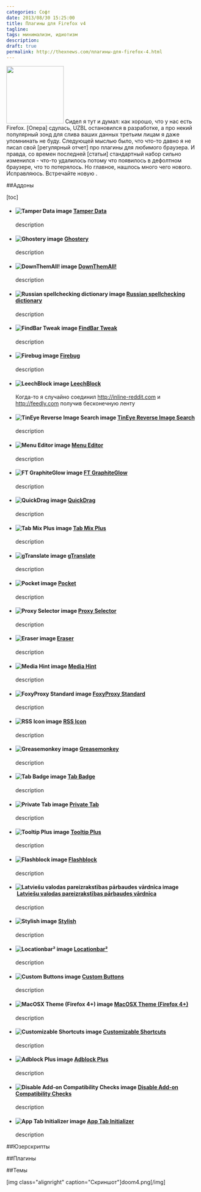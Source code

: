 ```yaml
---
categories: Софт
date: 2013/08/30 15:25:00
title: Плагины для Firefox v4
tagline:
tags: минимализм, идиотизм
description: 
draft: true
permalink: http://thexnews.com/плагины-для-firefox-4.html
---
```


<img class="alignleft size-thumbnail rotato" width="150" height="150" alt="" src="/uploads/firefox8bit2.png" title=""> 
Cидел я тут и думал: как хорошо, что у нас есть Firefox. [Опера] сдулась, UZBL остановился в разработке, а про некий популярный зонд для слива ваших данных третьим лицам я даже упомнинать не буду. Следующей мыслью было, что что-то давно я не писал свой [регулярный отчет] про плагины для любимого браузера. И правда, со времен последней [статьи] стандартный набор сильно изменился - что-то удалилось потому что появилось в дефолтном браузере, что то потерялось. Но главное, нашлось много чего нового. Исправляюсь. Встречайте новую <!--more подборку аддонов, плагинов и юзерскриптов для Firefox-->.



##Аддоны

[toc]

* #### ![Tamper Data image][]&nbsp;[Tamper Data][]
  description
* #### ![Ghostery image][]&nbsp;[Ghostery][]
  description
* #### ![DownThemAll! image][]&nbsp;[DownThemAll!][]
  description
* #### ![Russian spellchecking dictionary image][]&nbsp;[Russian spellchecking dictionary][]
  description
* #### ![FindBar Tweak image][]&nbsp;[FindBar Tweak][]
  description
* #### ![Firebug image][]&nbsp;[Firebug][]
  description
* #### ![LeechBlock image][]&nbsp;[LeechBlock][]
  Когда-то я случайно соединил <http://inline-reddit.com> и <http://feedly.com> получив бесконечную ленту
* #### ![TinEye Reverse Image Search image][]&nbsp;[TinEye Reverse Image Search][]
  description
* #### ![Menu Editor image][]&nbsp;[Menu Editor][]
  description
* #### ![FT GraphiteGlow image][]&nbsp;[FT GraphiteGlow][]
  description
* #### ![QuickDrag image][]&nbsp;[QuickDrag][]
  description
* #### ![Tab Mix Plus image][]&nbsp;[Tab Mix Plus][]
  description
* #### ![gTranslate image][]&nbsp;[gTranslate][]
  description
* #### ![Pocket image][]&nbsp;[Pocket][]
  description
* #### ![Proxy Selector image][]&nbsp;[Proxy Selector][]
  description
* #### ![Eraser image][]&nbsp;[Eraser][]
  description
* #### ![Media Hint image][]&nbsp;[Media Hint][]
  description
* #### ![FoxyProxy Standard image][]&nbsp;[FoxyProxy Standard][]
  description
* #### ![RSS Icon image][]&nbsp;[RSS Icon][]
  description
* #### ![Greasemonkey image][]&nbsp;[Greasemonkey][]
  description
* #### ![Tab Badge image][]&nbsp;[Tab Badge][]
  description
* #### ![Private Tab image][]&nbsp;[Private Tab][]
  description
* #### ![Tooltip Plus image][]&nbsp;[Tooltip Plus][]
  description
* #### ![Flashblock image][]&nbsp;[Flashblock][]
  description
* #### ![Latviešu valodas pareizrakstības pārbaudes vārdnīca image][]&nbsp;[Latviešu valodas pareizrakstības pārbaudes vārdnīca][]
  description
* #### ![Stylish image][]&nbsp;[Stylish][]
  description
* #### ![Locationbar² image][]&nbsp;[Locationbar²][]
  description
* #### ![Custom Buttons image][]&nbsp;[Custom Buttons][]
  description
* #### ![MacOSX Theme (Firefox 4+) image][]&nbsp;[MacOSX Theme (Firefox 4+)][]
  description
* #### ![Customizable Shortcuts image][]&nbsp;[Customizable Shortcuts][]
  description
* #### ![Adblock Plus image][]&nbsp;[Adblock Plus][]
  description
* #### ![Disable Add-on Compatibility Checks image][]&nbsp;[Disable Add-on Compatibility Checks][]
  description
* #### ![App Tab Initializer image][]&nbsp;[App Tab Initializer][]
  description

##Юзерскрипты

##Плагины

##Темы



[img  class="alignright" caption="Скриншот"]doom4.png[/img]

[blog]: http://thexnews.com "Блог"
[Опера]: http://www.oprah.com/ "Oprah browser"
[Tamper Data]: https://addons.mozilla.org/en-US/firefox/addon/tamper-data/ "плагин firefox Tamper Data"
[Tamper Data image]: https://addons.cdn.mozilla.net/media//img/addon-icons/default-32.png
[Ghostery]: https://addons.mozilla.org/en-US/firefox/addon/ghostery/ "плагин firefox Ghostery"
[Ghostery image]: https://addons.cdn.mozilla.net/img/uploads/addon_icons/9/9609-32.png?modified=1387471975
[DownThemAll!]: https://addons.mozilla.org/en-US/firefox/addon/downthemall/ "плагин firefox DownThemAll!"
[DownThemAll! image]: https://addons.cdn.mozilla.net/img/uploads/addon_icons/0/201-32.png?modified=1359206928
[Russian spellchecking dictionary]: https://addons.mozilla.org/en-US/firefox/addon/russian-spellchecking-dic-3703/ "плагин firefox Russian spellchecking dictionary"
[Russian spellchecking dictionary image]: https://addons.cdn.mozilla.net/media//img/addon-icons/default-32.png
[FindBar Tweak]: https://addons.mozilla.org/en-US/firefox/addon/findbar-tweak/ "плагин firefox FindBar Tweak"
[FindBar Tweak image]: https://addons.cdn.mozilla.net/img/uploads/addon_icons/308/308417-32.png?modified=1383995099
[Firebug]: https://addons.mozilla.org/en-US/firefox/addon/firebug/ "плагин firefox Firebug"
[Firebug image]: https://addons.cdn.mozilla.net/img/uploads/addon_icons/1/1843-32.png?modified=1381507357
[LeechBlock]: https://addons.mozilla.org/en-US/firefox/addon/leechblock/ "плагин firefox LeechBlock"
[LeechBlock image]: https://addons.cdn.mozilla.net/img/uploads/addon_icons/4/4476-32.png?modified=1379341227
[TinEye Reverse Image Search]: https://addons.mozilla.org/en-US/firefox/addon/tineye-reverse-image-search/ "плагин firefox TinEye Reverse Image Search"
[TinEye Reverse Image Search image]: https://addons.cdn.mozilla.net/img/uploads/addon_icons/8/8922-32.png?modified=1384551573
[Menu Editor]: https://addons.mozilla.org/en-US/firefox/addon/menu-editor/ "плагин firefox Menu Editor"
[Menu Editor image]: https://addons.cdn.mozilla.net/media//img/addon-icons/default-32.png
[FT GraphiteGlow]: https://addons.mozilla.org/en-US/firefox/addon/ft-graphiteglow/ "плагин firefox FT GraphiteGlow"
[FT GraphiteGlow image]: https://addons.cdn.mozilla.net/img/uploads/addon_icons/279/279142-32.png?modified=1387040420
[QuickDrag]: https://addons.mozilla.org/en-US/firefox/addon/quickdrag/ "плагин firefox QuickDrag"
[QuickDrag image]: https://addons.cdn.mozilla.net/img/uploads/addon_icons/6/6912-32.png?modified=1354069590
[Tab Mix Plus]: https://addons.mozilla.org/en-US/firefox/addon/tab-mix-plus/ "плагин firefox Tab Mix Plus"
[Tab Mix Plus image]: https://addons.cdn.mozilla.net/img/uploads/addon_icons/1/1122-32.png?modified=1374469388
[gTranslate]: https://addons.mozilla.org/en-US/firefox/addon/gtranslate/ "плагин firefox gTranslate"
[gTranslate image]: https://addons.cdn.mozilla.net/img/uploads/addon_icons/0/918-32.png?modified=1354070354
[Pocket]: https://addons.mozilla.org/en-US/firefox/addon/read-it-later/ "плагин firefox Pocket"
[Pocket image]: https://addons.cdn.mozilla.net/img/uploads/addon_icons/7/7661-32.png?modified=1382059764
[Proxy Selector]: https://addons.mozilla.org/en-US/firefox/addon/proxy-selector/ "плагин firefox Proxy Selector"
[Proxy Selector image]: https://addons.cdn.mozilla.net/img/uploads/addon_icons/215/215989-32.png?modified=1384382983
[Eraser]: https://addons.mozilla.org/en-US/firefox/addon/eraser-13009/ "плагин firefox Eraser"
[Eraser image]: https://addons.cdn.mozilla.net/img/uploads/addon_icons/13/13009-32.png?modified=1353043277
[Media Hint]: https://addons.mozilla.org/en-US/firefox/addon/media-hint/ "плагин firefox Media Hint"
[Media Hint image]: https://addons.cdn.mozilla.net/img/uploads/addon_icons/405/405111-32.png?modified=1372115689
[FoxyProxy Standard]: https://addons.mozilla.org/en-US/firefox/addon/foxyproxy-standard/ "плагин firefox FoxyProxy Standard"
[FoxyProxy Standard image]: https://addons.cdn.mozilla.net/img/uploads/addon_icons/2/2464-32.png?modified=1377120472
[RSS Icon]: https://addons.mozilla.org/en-US/firefox/addon/rss-icon/ "плагин firefox RSS Icon"
[RSS Icon image]: https://addons.cdn.mozilla.net/img/uploads/addon_icons/241/241029-32.png?modified=1352165941
[Greasemonkey]: https://addons.mozilla.org/en-US/firefox/addon/greasemonkey/ "плагин firefox Greasemonkey"
[Greasemonkey image]: https://addons.cdn.mozilla.net/img/uploads/addon_icons/0/748-32.png?modified=1358388389
[Tab Badge]: https://addons.mozilla.org/en-US/firefox/addon/tab-badge/ "плагин firefox Tab Badge"
[Tab Badge image]: https://addons.cdn.mozilla.net/img/uploads/addon_icons/242/242688-32.png?modified=1380063456
[Private Tab]: https://addons.mozilla.org/en-US/firefox/addon/private-tab/ "плагин firefox Private Tab"
[Private Tab image]: https://addons.cdn.mozilla.net/img/uploads/addon_icons/422/422756-32.png?modified=1377360899
[Tooltip Plus]: https://addons.mozilla.org/en-US/firefox/addon/tooltip-plus/ "плагин firefox Tooltip Plus"
[Tooltip Plus image]: https://addons.cdn.mozilla.net/img/uploads/addon_icons/11/11481-32.png?modified=1281078137
[Flashblock]: https://addons.mozilla.org/en-US/firefox/addon/flashblock/ "плагин firefox Flashblock"
[Flashblock image]: https://addons.cdn.mozilla.net/img/uploads/addon_icons/0/433-32.png?modified=1364917586
[Latviešu valodas pareizrakstības pārbaudes vārdnīca]: https://addons.mozilla.org/en-US/firefox/addon/latvie%C5%A1u-valodas-pareizrakst%C4%ABb/ "плагин firefox Latviešu valodas pareizrakstības pārbaudes vārdnīca"
[Latviešu valodas pareizrakstības pārbaudes vārdnīca image]: https://addons.cdn.mozilla.net/media//img/addon-icons/default-32.png
[Stylish]: https://addons.mozilla.org/en-US/firefox/addon/stylish/ "плагин firefox Stylish"
[Stylish image]: https://addons.cdn.mozilla.net/img/uploads/addon_icons/2/2108-32.png?modified=1354187483
[Locationbar²]: https://addons.mozilla.org/en-US/firefox/addon/locationbar%C2%B2/ "плагин firefox Locationbar²"
[Locationbar² image]: https://addons.cdn.mozilla.net/img/uploads/addon_icons/4/4014-32.png?modified=1353629980
[Custom Buttons]: https://addons.mozilla.org/en-US/firefox/addon/custom-buttons/ "плагин firefox Custom Buttons"
[Custom Buttons image]: https://addons.cdn.mozilla.net/img/uploads/addon_icons/2/2707-32.png?modified=1386721228
[MacOSX Theme (Firefox 4+)]: https://addons.mozilla.org/en-US/firefox/addon/macosx-theme-firefox-4/ "плагин firefox MacOSX Theme (Firefox 4+)"
[MacOSX Theme (Firefox 4+) image]: https://addons.cdn.mozilla.net/img/uploads/addon_icons/271/271762-32.png?modified=1364581224
[Customizable Shortcuts]: https://addons.mozilla.org/en-US/firefox/addon/customizable-shortcuts/ "плагин firefox Customizable Shortcuts"
[Customizable Shortcuts image]: https://addons.cdn.mozilla.net/img/uploads/addon_icons/295/295338-32.png?modified=1371730826
[Adblock Plus]: https://addons.mozilla.org/en-US/firefox/addon/adblock-plus/ "плагин firefox Adblock Plus"
[Adblock Plus image]: https://addons.cdn.mozilla.net/img/uploads/addon_icons/1/1865-32.png?modified=1372070145
[Disable Add-on Compatibility Checks]: https://addons.mozilla.org/en-US/firefox/addon/checkcompatibility/ "плагин firefox Disable Add-on Compatibility Checks"
[Disable Add-on Compatibility Checks image]: https://addons.cdn.mozilla.net/media//img/addon-icons/default-32.png
[App Tab Initializer]: https://addons.mozilla.org/en-US/firefox/addon/app-tab-initializer/ "плагин firefox App Tab Initializer"
[App Tab Initializer image]: https://addons.cdn.mozilla.net/media//img/addon-icons/default-32.png